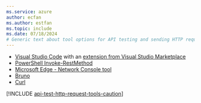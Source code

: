 ```yaml
---
ms.service: azure
author: ecfan
ms.author: estfan
ms.topic: include
ms.date: 07/18/2024
# Generic text about tool options for API testing and sending HTTP requests.
---
```


   - [Visual Studio Code](https://code.visualstudio.com/download) with an [extension from Visual Studio Marketplace](https://marketplace.visualstudio.com/vscode)
   - [PowerShell Invoke-RestMethod](/powershell/module/microsoft.powershell.utility/invoke-restmethod)
   - [Microsoft Edge - Network Console tool](/microsoft-edge/devtools-guide-chromium/network-console/network-console-tool)
   - [Bruno](https://www.usebruno.com/)
   - [Curl](https://curl.se/)

   [!INCLUDE [api-test-http-request-tools-caution](api-test-http-request-tools-caution.md)]
